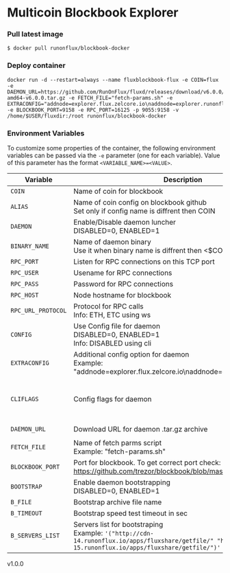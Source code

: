 # Multicoin Blockbook Explorer

### Pull latest image
```shell script
$ docker pull runonflux/blockbook-docker
```
### Deploy container
```shell script
docker run -d --restart=always --name fluxblockbook-flux -e COIN=flux -e DAEMON_URL=https://github.com/RunOnFlux/fluxd/releases/download/v6.0.0/Flux-amd64-v6.0.0.tar.gz -e FETCH_FILE="fetch-params.sh" -e EXTRACONFIG="addnode=explorer.flux.zelcore.io\naddnode=explorer.runonflux.io\naddnode=explorer.zelcash.online\naddnode=blockbook.runonflux.io" -e BLOCKBOOK_PORT=9158 -e RPC_PORT=16125 -p 9055:9158 -v /home/$USER/fluxdir:/root runonflux/blockbook-docker
```

### Environment Variables

To customize some properties of the container, the following environment
variables can be passed via the `-e` parameter (one for each variable).  Value
of this parameter has the format `<VARIABLE_NAME>=<VALUE>`.
 
| Variable       | Description                                  | Required   | Default |
|----------------|----------------------------------------------|------------|---------|
|`COIN`| Name of coin for blockbook | `YES` | `unset` | 
|`ALIAS`| Name of coin config on blockbook github <br /> Set only if config name is diffrent then COIN | `NO` | `unset` | 
|`DAEMON`| Enable/Disable daemon luncher <br /> DISABLED=0, ENABLED=1  | `NO` | `1` | 
|`BINARY_NAME`| Name of daemon binary <br /> Use it when binary name is diffrent then <$COIN>d | `NO` | `unset` | 
|`RPC_PORT`| Listen for RPC connections on this TCP port | `YES` | `unset` |
|`RPC_USER`| Usename for RPC connections | `NO` | `user` |
|`RPC_PASS`| Password for RPC connections | `NO` | `pass` |
|`RPC_HOST`| Node hostname for blockbook | `NO` | `localhost` |
|`RPC_URL_PROTOCOL`| Protocol for RPC calls <br /> Info: ETH, ETC using ws | `NO` | `http` |
|`CONFIG`| Use Config file for daemon <br /> DISABLED=0, ENABLED=1 <br /> Info: DISABLED using cli | `NO` | `1` |
|`EXTRACONFIG`| Additional config option for daemon <br /> Example: "addnode=explorer.flux.zelcore.io\naddnode=explorer.runonflux.io" | `NO` | `unset` |
|`CLIFLAGS`| Config flags for daemon | `YES` <br />when using CLI mode | `unset` |
|`DAEMON_URL`| Download URL for daemon .tar.gz archive | `NO` | `AUTO` <br />`FROM BLOCKBOOK CONFIG` |
|`FETCH_FILE`| Name of fetch parms script <br /> Example: "fetch-params.sh" | `NO` | `unset` |
|`BLOCKBOOK_PORT`| Port for blockbook. To get correct port check: <br /> https://github.com/trezor/blockbook/blob/master/docs/ports.md | `YES` | `unset` |
|`BOOTSTRAP`| Enable daemon bootstrapping <br /> DISABLED=0, ENABLED=1 | `NO` | `0` |
|`B_FILE`| Bootstrap archive file name | `NO` | `daemon_bootstrap.tar.gz` |
|`B_TIMEOUT`| Bootstrap speed test timeout in sec | `NO` | `6` |
|`B_SERVERS_LIST`| Servers list for bootstraping <br /> Example: `'("http://cdn-14.runonflux.io/apps/fluxshare/getfile/" "http://cdn-15.runonflux.io/apps/fluxshare/getfile/")'` | `NO` | `BUILD-IN SERVERS LIST` |


v1.0.0

